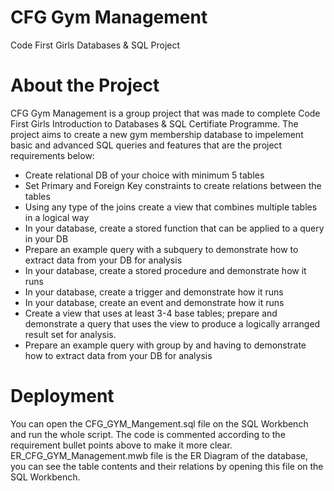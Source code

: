 # CFG Gym Management
Code First Girls Databases &amp; SQL Project

# About the Project 
CFG Gym Management is a group project that was made to complete Code First Girls Introduction to Databases & SQL Certifiate Programme. The project aims to create a new gym membership database to impelement basic and advanced SQL queries and features that are the project requirements below:

- Create relational  DB of your choice with minimum 5 
tables
- Set  Primary  and  Foreign  Key  constraints  to  create 
relations between the tables
- Using  any  type  of  the  joins  create  a  view  that 
combines multiple tables in a logical way
- In your database, create a stored function that can be 
applied to a query in your DB
- Prepare  an  example  query  with  a  subquery  to 
demonstrate  how  to  extract  data  from  your  DB  for 
analysis 
- In  your  database,  create  a  stored  procedure 
and demonstrate how it runs
- In  your  database,  create  a  trigger  and 
demonstrate how it runs
- In  your  database,  create  an  event  and 
demonstrate how it runs
- Create  a  view  that  uses  at  least  3-4  base 
tables; prepare and demonstrate a query that 
uses the view to produce a logically arranged 
result set for analysis.
- Prepare an  example  query  with  group  by and 
having  to  demonstrate  how  to  extract  data 
from your DB for analysis

# Deployment
You can open the CFG_GYM_Mangement.sql file on the SQL Workbench and run the whole script. The code is commented according to the requirement bullet points above to make it more clear. ER_CFG_GYM_Management.mwb file is the ER Diagram of the database, you can see the table contents and their relations by opening this file on the SQL Workbench.

